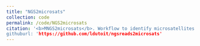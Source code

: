 ```yaml
---
title: "NGS2microsats"
collection: code
permalink: /code/NGS2microsats
citation: '<b>MNGS2microsats</b>. Workflow to identify microsatellites and design primers from Raw Reads NGS. 
githuburl: 'https://github.com/ldutoit/ngsreads2microsats'
---
```


